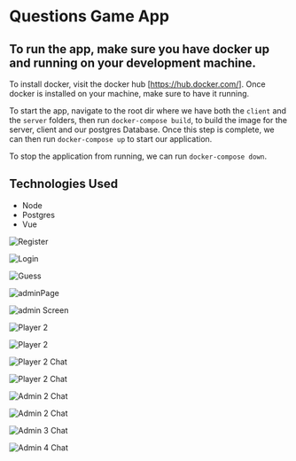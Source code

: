 # Questions Game App

## To run the app, make sure you have docker up and running on your development machine. 

To install docker, visit the docker hub [https://hub.docker.com/]. Once docker is installed on your machine, make sure to have it running.

To start the app, navigate to the root dir where we have both the `client` and the `server` folders, then run `docker-compose build`, to build the image for the server, client and our postgres Database. Once this step is complete, we can then run `docker-compose up` to start our application.

To stop the application from running, we can run `docker-compose down`. 

## Technologies Used

- Node
- Postgres
- Vue


![Register](/screenshots/register.png?raw=true "Register Page")

![Login](/screenshots/login.png?raw=true "Login Page")

![Guess](/screenshots/Guess.png?raw=true "Guess Page")

![adminPage](/screenshots/adminPage.png?raw=true "AdminGuess Page")

![admin Screen](/screenshots/adminScreen.png?raw=true "Admin Screen Page")

![Player 2](/screenshots/player2.png?raw=true "Player 2")

![Player 2](/screenshots/player2.png?raw=true "Player 2")

![Player 2 Chat](/screenshots/chat.png?raw=true "Player 2 Chat")

![Player 2 Chat](/screenshots/chat2.png?raw=true "Player 2 Chat")

![Admin 2 Chat](/screenshots/admin2.png?raw=true "Admin 2 Chat")

![Admin 2 Chat](/screenshots/admin2.png?raw=true "Admin 2 Chat")

![Admin 3 Chat](/screenshots/admin3.png?raw=true "Admin 3 Chat")

![Admin 4 Chat](/screenshots/admin4.png?raw=true "Admin 4 Chat")